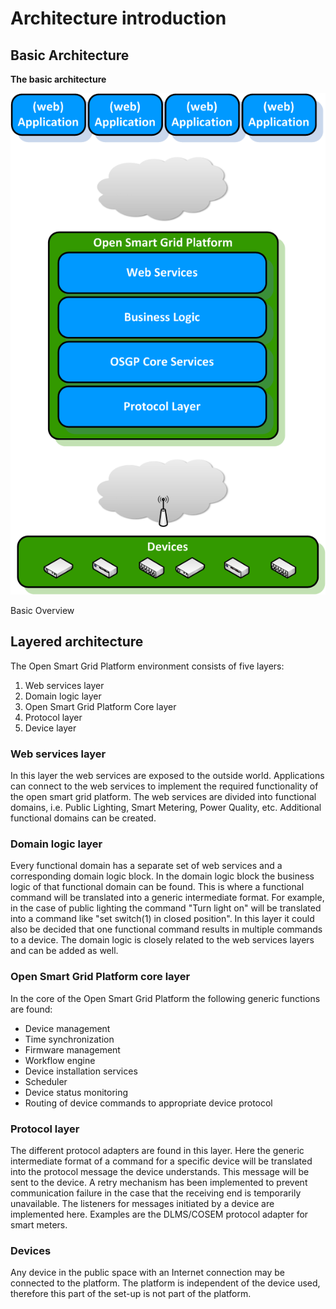 <!--
SPDX-FileCopyrightText: Contributors to the GXF project

SPDX-License-Identifier: Apache-2.0
-->

# Architecture introduction

## Basic Architecture

**The basic architecture**

![alt ](../.gitbook/assets/basic-architecture.png)

Basic Overview

## Layered architecture

The Open Smart Grid Platform environment consists of five layers:

1. Web services layer
2. Domain logic layer
3. Open Smart Grid Platform Core layer
4. Protocol layer
5. Device layer

### Web services layer

In this layer the web services are exposed to the outside world. Applications can connect to the web services to implement the required functionality of the open smart grid platform. The web services are divided into functional domains, i.e. Public Lighting, Smart Metering, Power Quality, etc. Additional functional domains can be created.

### Domain logic layer

Every functional domain has a separate set of web services and a corresponding domain logic block. In the domain logic block the business logic of that functional domain can be found. This is where a functional command will be translated into a generic intermediate format. For example, in the case of public lighting the command "Turn light on" will be translated into a command like "set switch\(1\) in closed position". In this layer it could also be decided that one functional command results in multiple commands to a device. The domain logic is closely related to the web services layers and can be added as well.

### Open Smart Grid Platform core layer

In the core of the Open Smart Grid Platform the following generic functions are found:

* Device management
* Time synchronization
* Firmware management
* Workflow engine
* Device installation services
* Scheduler
* Device status monitoring
* Routing of device commands to appropriate device protocol

### Protocol layer

The different protocol adapters are found in this layer. Here the generic intermediate format of a command for a specific device will be translated into the protocol message the device understands. This message will be sent to the device. A retry mechanism has been implemented to prevent communication failure in the case that the receiving end is temporarily unavailable. The listeners for messages initiated by a device are implemented here. Examples are the DLMS/COSEM protocol adapter for smart meters.

### Devices

Any device in the public space with an Internet connection may be connected to the platform. The platform is independent of the device used, therefore this part of the set-up is not part of the platform.

